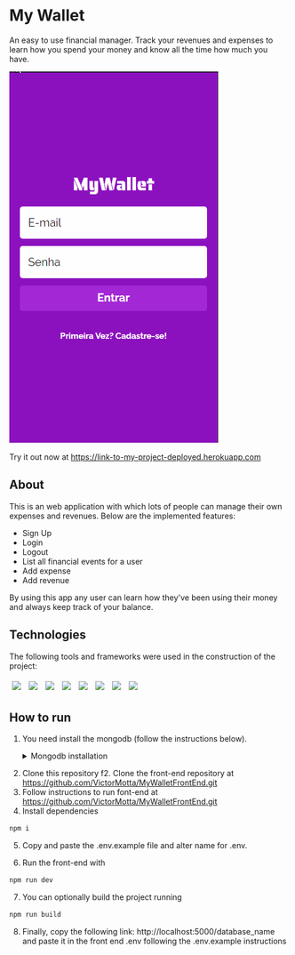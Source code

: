 # My Wallet

An easy to use financial manager. Track your revenues and expenses to learn how you spend your money and know all the time how much you have.

<img src="./assets/gif_mywallet.gif" />

Try it out now at https://link-to-my-project-deployed.herokuapp.com

## About

This is an web application with which lots of people can manage their own expenses and revenues. Below are the implemented features:

- Sign Up
- Login
- Logout
- List all financial events for a user
- Add expense
- Add revenue

By using this app any user can learn how they've been using their money and always keep track of your balance.

## Technologies

The following tools and frameworks were used in the construction of the project:<br>

<p>
  <img style='margin: 5px;' src='https://img.shields.io/badge/nodejs%20-%2320232a.svg?&style=for-the-badge&color=informational&logo=node.js&logoColor=%3a3a3a'>
  <img style='margin: 5px;' src='https://img.shields.io/badge/mongodb%20-%2320232a.svg?&style=for-the-badge&color=informational&logo=mongodb&logoColor=%3a3a3a'>
  <img style='margin: 5px;' src='https://img.shields.io/badge/joi%20-%2320232a.svg?&style=for-the-badge&color=informational&logo=joi&logoColor=%3a3a3a'>
  <img style='margin: 5px;' src='https://img.shields.io/badge/express%20-%2320232a.svg?&style=for-the-badge&color=informational&logo=express&logoColor=%3a3a3a'>
  <img style='margin: 5px;' src='https://img.shields.io/badge/bcrypt%20-%2320232a.svg?&style=for-the-badge&color=informational&logo=bcrypt&logoColor=%3a3a3a'>
  <img style='margin: 5px;' src='https://img.shields.io/badge/bcrypt%20-%2320232a.svg?&style=for-the-badge&color=informational&logo=bcrypt&logoColor=%3a3a3a'>
  <img style='margin: 5px;' src='https://img.shields.io/badge/uuid%20-%2320232a.svg?&style=for-the-badge&color=informational&logo=uuid&logoColor=%3a3a3a'>
  <img style='margin: 5px;' src='https://img.shields.io/badge/dotenv%20-%2320232a.svg?&style=for-the-badge&color=informational&logo=dotenv&logoColor=%3a3a3a'>
</p>

## How to run

1. You need install the mongodb (follow the instructions below).
   <details>
   <summary>Mongodb installation</summary>
      <details>
      <summary>No Ubuntu 20.04</summary>

   1. Como sei se a minha versão? No terminal digite:
      ```bash
      lsb_release -a
      ```
   2. Execute os seguintes comandos no terminal:
      ```bash
      wget -qO - https://www.mongodb.org/static/pgp/server-5.0.asc | sudo apt-key add -
      echo "deb [ arch=amd64,arm64 ] https://repo.mongodb.org/apt/ubuntu focal/mongodb-org/5.0 multiverse" | sudo tee /etc/apt/sources.list.d/mongodb-org-5.0.list
      sudo apt-get update
      sudo apt-get install -y mongodb-org
      mkdir ~/.mongo # os dados do mongo serão armazenados aqui, nos próximos comandos veremos como
      ```
   3. Se falhar no primeiro comando, execute os seguintes comandos:
      ```bash
      sudo apt-get install gnupg wget
      ```
      e tente novamente o primeiro comando.

   </details>
   <details>
      <summary>No Ubuntu 22.04+</summary>
      1. Como sei se a minha versão? No terminal digite:
         
         ```bash
         lsb_release -a
         ```
         
      2. Execute os seguintes comandos no terminal:
         
         ```bash
         sudo apt-get install gnupg wget
         wget -qO - https://www.mongodb.org/static/pgp/server-5.0.asc | sudo apt-key add -
         echo "deb [ arch=amd64,arm64 ] https://repo.mongodb.org/apt/ubuntu focal/mongodb-org/5.0 multiverse" | sudo tee /etc/apt/sources.list.d/mongodb-org-5.0.list
         sudo apt-get update
         
         wget http://archive.ubuntu.com/ubuntu/pool/main/o/openssl/libssl1.1_1.1.1f-1ubuntu2_amd64.deb
         
         sudo dpkg -i libssl1.1_1.1.1f-1ubuntu2_amd64.deb
         
         sudo apt install -y mongodb-org
         mkdir ~/.mongo # os dados do mongo serão armazenados aqui, nos próximos comandos veremos como
         ```
   </details>

</details>

2. Clone this repository
   f2. Clone the front-end repository at https://github.com/VictorMotta/MyWalletFrontEnd.git
3. Follow instructions to run font-end at https://github.com/VictorMotta/MyWalletFrontEnd.git
4. Install dependencies

```bash
npm i
```

5.  Copy and paste the .env.example file and alter name for .env.

6.  Run the front-end with

```bash
npm run dev
```

7. You can optionally build the project running

```bash
npm run build
```

8. Finally, copy the following link: http://localhost:5000/database_name and paste it in the front end .env following the .env.example instructions
